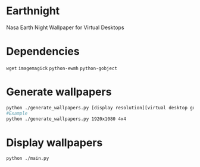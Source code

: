 # Earthnight
Nasa Earth Night Wallpaper for Virtual Desktops

# Dependencies
`wget` `imagemagick` `python-ewmh` `python-gobject`

# Generate wallpapers
```sh
python ./generate_wallpapers.py [display resolution][virtual desktop grid size]
#Example
python ./generate_wallpapers.py 1920x1080 4x4
```

# Display wallpapers
```sh
python ./main.py
```
